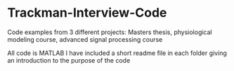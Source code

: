 # Trackman-Interview-Code
Code examples from 3 different projects:
Masters thesis,
physiological modeling course,
advanced signal processing course

All code is MATLAB
I have included a short readme file in each folder giving an introduction to the purpose of the code
